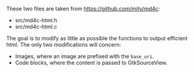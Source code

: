 These two files are taken from https://github.com/mity/md4c:

* src/md4c-html.h
* src/md4c-html.c

The goal is to modify as little as possible the functions to output efficient html.
The only two modifications will concern:

* Images, where an image are prefixed with the `base_uri`.
* Code blocks, where the content is passed to GtkSourceView.
